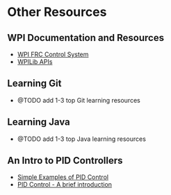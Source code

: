 # Other Resources
## WPI Documentation and Resources
  * [WPI FRC Control System](http://wpilib.screenstepslive.com)
  * [WPILib APIs](http://first.wpi.edu/FRC/roborio/release/docs/java/)

## Learning Git
  * @TODO add 1-3 top Git learning resources

## Learning Java
  * @TODO add 1-3 top Java learning resources
  
## An Intro to PID Controllers
  * [Simple Examples of PID Control](https://youtu.be/XfAt6hNV8XM)
  * [PID Control - A brief introduction](https://youtu.be/UR0hOmjaHp0)
